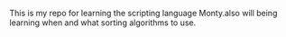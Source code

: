 This is my repo for learning the scripting language Monty.also will being learning when and what sorting algorithms to use.
